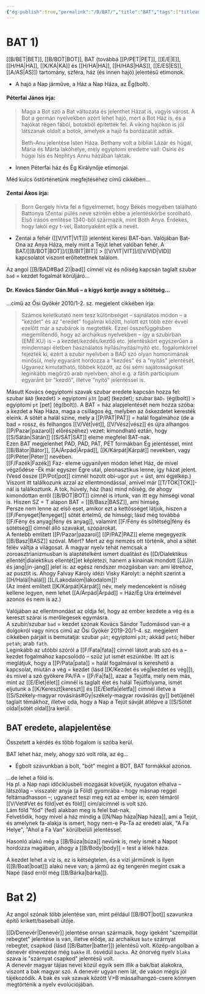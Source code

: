 ```yaml
---
{"dg-publish":true,"permalink":"/B/BAT/","title":"BAT","tags":["titleandheadingonedontmatch","multipleentries","stitched"],"created":"2025-04-30T17:28","updated":"2025-06-07T19:48"}
---
```



# BAT 1)

[[B/BET\|BET]], [[B/BOT\|BOT]], BAT (továbbá [[P/PET\|PET]], [[E/E\|E]], [[H/HA\|HA]], [[K/KA\|KA]] és [[H/HA\|HA]], [[H/HAS\|HAS]], [[E/ES\|ES]], [[A/AS\|AS]]) tartomány, szféra, ház (és innen hajó) jelentésű etimonok.  
- A hajó a Nap járműve, a Ház a Nap Háza, az Ég(bolt).

#### Péterfai János írja:

> Maga a Bot szó a Bat változata és jelenthet Házat is, vagyis várost. A Bot a germán nyelvekben azért lehet hajó, mert a Bot Ház is, és a hajókat régen fából, botokból építették fel. A viking hajókon is jól látszanak oldalt a botok, amelyek a hajó fa bordázatát adták.  
>
> Beth-Anu jelentése Isten Háza. Bethany volt a bibliai Lázár és húgai, Mária és Márta lakóhelye, mely egyiptomi eredetre vall: Osiris és húgai Isis és Nephtys Annu házában laktak.  
- Innen Péterfai ház és Ég Királynője etimonjai.

Méd kulcs őstörténetünk megfejtéséhez című cikkében...  

#### Zentai Ákos írja:  

> Born Gergely hívta fel a figyelmemet, hogy Békés megyében található Battonya tZentai pülés neve szintén ebbe a jelentéskörbe sorolható. Első írásos említése 1340-ből származik, mint Both Anya. Érdekes, hogy lakói egy t-vel, Batonyaként ejtik a nevét.  
- Zentai a fehér ([[V/VIT\|VIT]]) jelentést keresi BAT-ban. Valójában Bat-Ona az Anya Háza, mely mint a Tejút lehet valóban fehér. A BAT/[[B/BOT\|BOT]]/[[B/BIT\|BIT]] > [[V/VIT\|VIT]]/[[V/VID\|VID]] kapcsolatot viszont erőltetettnek találom.

Az angol [[B/BAD#Bad 2)\|bad]] címnél víz és nőiség kapcsán taglalt szubar `bad` = kezdet fogalmát körüljáró...  

#### Dr. Kovács Sándor Gán.Muš – a kígyó kertje avagy a sötétség...

...című az Ősi Gyökér 2010/1-2. sz. megjelent cikkében írja:  
> Számos keletkutató nem tesz különbséget – sajnálatos módon – a "kezdet" és az "eredet" fogalmai között, holott ezt több ezer évvel ezelőtt már a szubárok is megtették. Ezzel összefüggésben megemlítendő, hogy az archaikus nyelvekben – így a szubirban (EME.KU) is – a kezdet/kezdés/kezdő etc. jelentéskört egyszerűen a mindennapi életben használatos nyílás/nyitás/nyitó etc. fogalomkörrel fejezték ki, ezért a szubir nyelvben a BAD szó olyan homonimának minősül, mely egyaránt hordozza a "kezdés" és a "nyitás" jelentését. Ugyanez kimutatható, többek között, az ősi sémi sajátosságokat leginkább megőrző arab nyelvben, ahol e.g. a fâtih participium egyaránt bír "kezdő", illetve "nyitó" jelentéssel is.  

Másutt Kovács óegyiptomi szavak szubar eredete kapcsán hozza fel: szubar `BAD` (kezdet) > egyiptomi `p3t` \[pat\] (kezdet); szubar `BAD₅` (ég(bolt)) > egyiptomi `pt` \[pet\] (ég(bolt)). A BAT = ház alapjelentését nem hozza szóba: a kezdet a Nap Háza, maga a csillagos ég, melyben az őskezdetet keresték eleink. A sötét a halál színe, mely a [[P/PAT\|PAT]] = halál fogalmához (de a bad = rossz, és felhangos [[V/Vét\|vét]], [[V/Vész\|vész]] és újra alhangos [[P/Pazar\|pazarol]] előrészéhez) vezet: kimondható eztán, hogy [[S/Sátán\|Sátán]] [[S/SÁT\|SÁT]] eleme megfelel BAT-nak.  
Ezen BAT megjelenhet PAD, PÁD, PÁT, PÉT formákban Ég jelentéssel, mint [[B/Bátor\|Bátor]], [[A/Árpád\|Árpád]], [[K/Kárpát\|Kárpát]] nevekben, vagy [[P/Péter\|Péter]] nevében.  
[[F/Fazék\|Fazék]] Faz- eleme ugyanilyen módon lehet Ház, de mivel végződése -Ék már egyszer Égre utal, pleonasztikus lenne, így házat jelent. (Vesd össze [[P/Pot\|pot]] címnél hozott obi-ugor `put` = üst, ami égjelkép.)  
Viszont itt találkozunk azzal az ellentmondással, amivel már [[T/TOK\|TOK]]-nál is találkoztunk. A tok, hüvely, ház (has) mind nőiség, de ahogy kimondottan erről [[B/BOT\|BOT]] címnél is írtunk, van itt egy hímségi vonal is. Hiszen SZ = T alapon BAT = [[B/Basz\|BASZ]], ami hímség.  
Persze nem lenne az első eset, amikor ezt a kettősséget látjuk, hiszen a [[F/Fenyeget\|fenyeget]] sötét értelmű, de hímségi; lásd még továbbá [[F/Fény és anyag\|fény és anyag]], valamint [[F/Fény és sötétség\|fény és sötétség]] címnél álló szavakat, szópárokat.  
A fentebb említett [[P/Pazar\|pazarol]] [[P/PAZ\|PAZ]] eleme megegyezik [[B/Basz\|BASZ]] szóval. Miért? Mert az égi nemzés ott történik, ahol a sötét félév váltja a világosat. A magyar nyelv tehát nemcsak a zoroasztrianizmusban is alaptételként ismert dualitást és [[D/Dialektikus ellentét\|dialektikus ellentét]]et képletezi, hanem a kínainak mondott [[J/Jin és jang\|jin-jang]] jelet is: az egész rendszer mozgásban van: ami létrehoz, az pusztít is. Ahogy Falvay Károly idézi Visky Károlyt: a néphit szerint a [[H/Halál\|halál]] [[L/Lakodalom\|lakodalom]]!  
(Az imént említett [[K/Kárpát\|Kárpát]] név, mely medenceként is nőiség kellene legyen, nem lehet [[A/Árpád\|Árpád]] = Ház/Ég Ura értelmével azonos és nem is az.)  

Valójában az ellentmondást az oldja fel, hogy az ember kezdete a vég és a kereszt szárai is merőlegesek egymásra.  
A szubir/szubar `bad` = kezdet szónak Kovács Sándor Tudomásod van-e a dolgokról vagy nincs című az Ősi Gyökér 2019-20/1-4. sz. megjelent cikkében párjait is bemutatja: szubar `pát`; egyiptomi `p3t`; akkád `petû`; héber `petah`; arab `fatḥ`.  
Leginkább az utóbbi szóról a [[F/Fata\|fata]] címnél látott arab szó és a – kezdet fogalmához kapcsolódó – szűz jut ismét eszünkbe. Itt azt is meglátjuk, hogy a [[P/Pata\|pata]] = halál fogalmával is kereshető a kapcsolat, miután a vég = kezdet (lásd [[K/Kezdet és vég\|kezdet és vég]]), és mivel a szó gyökere PA/FA = [[F/Fa\|fa]], azaz a Tejútfa, mely nem más, mint az [[E/Élet\|élet]] címnél is taglalt élet és halál Tejútfolyama, ismét eljutunk a [[K/Kereszt\|kereszt]] és [[E/Életfa\|életfa]] címnél illetve a [[S/Székely-magyar rovásírás#Gy\|székely-magyar rovásírás gy]] betűjénél taglalt témákhoz, illetve oda, hogy a Nap a Tejút sávját átlépve a [[S/Sötét oldal\|sötét oldal]]ra kerül.  

## BAT eredete, alapjelentése

Összetett a kérdés és több fogalom is szóba kerül.  

BAT lehet ház, mely, ahogy szó volt róla, az ég...
- Égbolt szavunkban a bolt, "bót" megint a BOT, BAT formákkal azonos.

...de lehet a föld is.  
Ha pl. a Nap napi időciklusbeli mozgását követjük, nyugaton elhalva – látszólag – visszatér anyja (a Föld) gyomrába – hogy másnap reggel feltámadhasson –; ugyanezt teszi meg ezt az ember is; ezen témáról [[V/Vet#Vet és föld\|vet és föld]] cím/alcímnél is volt szó.  
Lám föld "föd" (fed) alakban meg is felel bat-nak.  
Felvetődik, hogy mivel a ház mindig a [[N/Nap háza\|Nap háza]], ami a Tejút, és amelynek fa-alakja is ismert, hogy nem-e Pa-Ta az eredeti alak, "A Fa Helye", "Ahol a Fa Van" körülbelüli jelentéssel.  

Hasonló alakú még a [[B/Búza\|búza]] nevünk is, mely ismét a Napot hordozza magában, ahogy a [[B/Body\|body]] = test a lélek háza.  

A kezdet lehet a víz is, ez is kétségtelen, és a vízi járműnek is ilyen ([[B/Boat\|boat]]) alakú neve van; a jármű az ég tengerén megint csak a Napé (lásd erről még [[B/Bárka\|bárka]]).  

# Bat 2)

Az angol szónak több jelentése van, mint például [[B/BOT\|bot]] szavunkra építő krikett/baseball ütője.  

[[D/Denevér\|Denevér]] jelentése onnan származik, hogy igeként "szempillát rebegtet" jelentése is van, illetve elődje, az archaikus `bate` szárnyat rebegtet, csapkod (lásd [[B/Batter\|batter]]) jelentésű volt. Közép-angolban a denevér elnevezése még `bakke` ill. ósvédül `backa`. Az ónorvég nyelv `blaka` szava is "szárnyat csapkod" jelentésű volt.  
A denevér magyar tájias nevei közül egyik sem illik a bak/bat alakokra, viszont a bak magyar szó. A denevér ugyan nem lát, de vakon mégis jól tájékozódik. A bak és vak szavak között V>B mássalhangzó-csere könnyen megtörténik a nyelv evolúciójában.  
